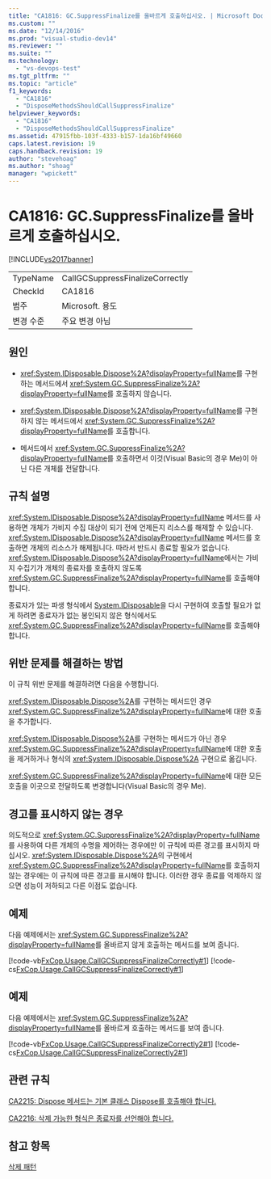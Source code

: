 ```yaml
---
title: "CA1816: GC.SuppressFinalize를 올바르게 호출하십시오. | Microsoft Docs"
ms.custom: ""
ms.date: "12/14/2016"
ms.prod: "visual-studio-dev14"
ms.reviewer: ""
ms.suite: ""
ms.technology: 
  - "vs-devops-test"
ms.tgt_pltfrm: ""
ms.topic: "article"
f1_keywords: 
  - "CA1816"
  - "DisposeMethodsShouldCallSuppressFinalize"
helpviewer_keywords: 
  - "CA1816"
  - "DisposeMethodsShouldCallSuppressFinalize"
ms.assetid: 47915fbb-103f-4333-b157-1da16bf49660
caps.latest.revision: 19
caps.handback.revision: 19
author: "stevehoag"
ms.author: "shoag"
manager: "wpickett"
---
```

# CA1816: GC.SuppressFinalize를 올바르게 호출하십시오.
[!INCLUDE[vs2017banner](../code-quality/includes/vs2017banner.md)]

|||  
|-|-|  
|TypeName|CallGCSuppressFinalizeCorrectly|  
|CheckId|CA1816|  
|범주|Microsoft.  용도|  
|변경 수준|주요 변경 아님|  
  
## 원인  
  
-   <xref:System.IDisposable.Dispose%2A?displayProperty=fullName>를 구현하는 메서드에서 <xref:System.GC.SuppressFinalize%2A?displayProperty=fullName>를 호출하지 않습니다.  
  
-   <xref:System.IDisposable.Dispose%2A?displayProperty=fullName>를 구현하지 않는 메서드에서 <xref:System.GC.SuppressFinalize%2A?displayProperty=fullName>를 호출합니다.  
  
-   메서드에서 <xref:System.GC.SuppressFinalize%2A?displayProperty=fullName>를 호출하면서 이것\(Visual Basic의 경우 Me\)이 아닌 다른 개체를 전달합니다.  
  
## 규칙 설명  
 <xref:System.IDisposable.Dispose%2A?displayProperty=fullName> 메서드를 사용하면 개체가 가비지 수집 대상이 되기 전에 언제든지 리소스를 해제할 수 있습니다.  <xref:System.IDisposable.Dispose%2A?displayProperty=fullName> 메서드를 호출하면 개체의 리소스가 해제됩니다.  따라서 반드시 종료할 필요가 없습니다.  <xref:System.IDisposable.Dispose%2A?displayProperty=fullName>에서는 가비지 수집기가 개체의 종료자를 호출하지 않도록 <xref:System.GC.SuppressFinalize%2A?displayProperty=fullName>를 호출해야 합니다.  
  
 종료자가 있는 파생 형식에서 [System.IDisposable](assetId:///System.IDisposable?qualifyHint=True&autoUpgrade=False)을 다시 구현하여 호출할 필요가 없게 하려면 종료자가 없는 봉인되지 않은 형식에서도 <xref:System.GC.SuppressFinalize%2A?displayProperty=fullName>를 호출해야 합니다.  
  
## 위반 문제를 해결하는 방법  
 이 규칙 위반 문제를 해결하려면 다음을 수행합니다.  
  
 <xref:System.IDisposable.Dispose%2A>를 구현하는 메서드인 경우 <xref:System.GC.SuppressFinalize%2A?displayProperty=fullName>에 대한 호출을 추가합니다.  
  
 <xref:System.IDisposable.Dispose%2A>를 구현하는 메서드가 아닌 경우 <xref:System.GC.SuppressFinalize%2A?displayProperty=fullName>에 대한 호출을 제거하거나 형식의 <xref:System.IDisposable.Dispose%2A> 구현으로 옮깁니다.  
  
 <xref:System.GC.SuppressFinalize%2A?displayProperty=fullName>에 대한 모든 호출을 이곳으로 전달하도록 변경합니다\(Visual Basic의 경우 Me\).  
  
## 경고를 표시하지 않는 경우  
 의도적으로 <xref:System.GC.SuppressFinalize%2A?displayProperty=fullName>를 사용하여 다른 개체의 수명을 제어하는 경우에만 이 규칙에 따른 경고를 표시하지 마십시오.  <xref:System.IDisposable.Dispose%2A>의 구현에서 <xref:System.GC.SuppressFinalize%2A?displayProperty=fullName>를 호출하지 않는 경우에는 이 규칙에 따른 경고를 표시해야 합니다.  이러한 경우 종료를 억제하지 않으면 성능이 저하되고 다른 이점도 없습니다.  
  
## 예제  
 다음 예제에서는 <xref:System.GC.SuppressFinalize%2A?displayProperty=fullName>를 올바르지 않게 호출하는 메서드를 보여 줍니다.  
  
 [!code-vb[FxCop.Usage.CallGCSuppressFinalizeCorrectly#1](../code-quality/codesnippet/VisualBasic/ca1816-call-gc-suppressfinalize-correctly_1.vb)]
 [!code-cs[FxCop.Usage.CallGCSuppressFinalizeCorrectly#1](../code-quality/codesnippet/CSharp/ca1816-call-gc-suppressfinalize-correctly_1.cs)]  
  
## 예제  
 다음 예제에서는 <xref:System.GC.SuppressFinalize%2A?displayProperty=fullName>를 올바르게 호출하는 메서드를 보여 줍니다.  
  
 [!code-vb[FxCop.Usage.CallGCSuppressFinalizeCorrectly2#1](../code-quality/codesnippet/VisualBasic/ca1816-call-gc-suppressfinalize-correctly_2.vb)]
 [!code-cs[FxCop.Usage.CallGCSuppressFinalizeCorrectly2#1](../code-quality/codesnippet/CSharp/ca1816-call-gc-suppressfinalize-correctly_2.cs)]  
  
## 관련 규칙  
 [CA2215: Dispose 메서드는 기본 클래스 Dispose를 호출해야 합니다.](../code-quality/ca2215-dispose-methods-should-call-base-class-dispose.md)  
  
 [CA2216: 삭제 가능한 형식은 종료자를 선언해야 합니다.](../code-quality/ca2216-disposable-types-should-declare-finalizer.md)  
  
## 참고 항목  
 [삭제 패턴](../Topic/Dispose%20Pattern.md)